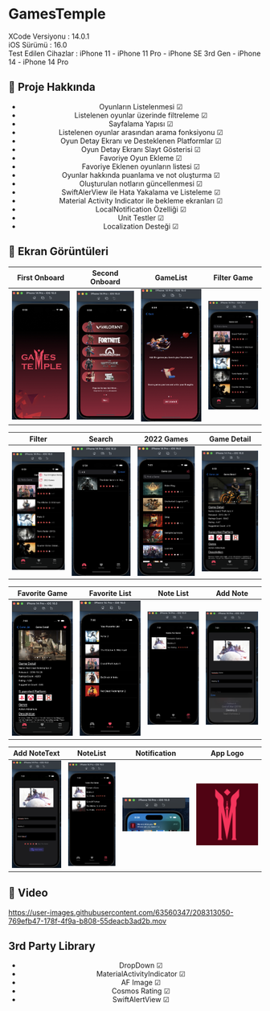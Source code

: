 # GamesTemple

XCode Versiyonu : 14.0.1<br>
iOS Sürümü : 16.0<br>
Test Edilen Cihazlar : iPhone 11 - iPhone 11 Pro - iPhone SE 3rd Gen - iPhone 14 - iPhone 14 Pro<br>
## :star2: Proje Hakkında
<div align="center"> 
<ul>
<li>
Oyunların Listelenmesi &#x2611;
</li>
<li>
Listelenen oyunlar üzerinde filtreleme &#x2611;
</li>
<li>
Sayfalama Yapısı &#x2611;
</li>
<li> 
Listelenen oyunlar arasından arama fonksiyonu &#x2611;
</li>
<li> 
Oyun Detay Ekranı ve Desteklenen Platformlar &#x2611;
</li>
<li> 
Oyun Detay Ekranı Slayt Gösterisi &#x2611;
</li>
<li>
Favoriye Oyun Ekleme &#x2611;
</li>
<li>
Favoriye Eklenen oyunların listesi &#x2611;
</li>
<li>
Oyunlar hakkında puanlama ve not oluşturma &#x2611;
</li>
<li>
Oluşturulan notların güncellenmesi &#x2611;
</li>
<li>
SwiftAlerView ile Hata Yakalama ve Listeleme &#x2611;
</li>
<li>
Material Activity Indicator ile bekleme ekranları &#x2611;
</li>
<li>
LocalNotification Özelliği &#x2611;
</li>
<li>
Unit Testler &#x2611;
</li>
<li>
Localization Desteği &#x2611;
</li>
</ul>

</div>


## :star2: Ekran Görüntüleri 

First Onboard | Second Onboard | GameList | Filter Game
:-------------------------: | :-------------------------: | :-------------------------: | :-------------------------:
![Preview](https://github.com/Vakifbank-IOS-Swift-Patika-Bootcamp/final-project-Furkansarip/blob/development/Screenshots/launch.png) | ![Preview](https://github.com/Vakifbank-IOS-Swift-Patika-Bootcamp/final-project-Furkansarip/blob/development/Screenshots/onboard1.png) | ![Preview](https://github.com/Vakifbank-IOS-Swift-Patika-Bootcamp/final-project-Furkansarip/blob/development/Screenshots/onboard2.png) | ![Preview](https://github.com/Vakifbank-IOS-Swift-Patika-Bootcamp/final-project-Furkansarip/blob/development/Screenshots/main.png)

Filter | Search | 2022 Games | Game Detail
:-------------------------: | :-------------------------: | :-------------------------: | :-------------------------:
![Preview](https://github.com/Vakifbank-IOS-Swift-Patika-Bootcamp/final-project-Furkansarip/blob/development/Screenshots/mainFilter.png) | ![Preview](https://github.com/Vakifbank-IOS-Swift-Patika-Bootcamp/final-project-Furkansarip/blob/development/Screenshots/mainsearch.png) | ![Preview](https://github.com/Vakifbank-IOS-Swift-Patika-Bootcamp/final-project-Furkansarip/blob/development/Screenshots/2022games.png) | ![Preview](https://github.com/Vakifbank-IOS-Swift-Patika-Bootcamp/final-project-Furkansarip/blob/development/Screenshots/gameDetail.png)

Favorite Game | Favorite List | Note List | Add Note
:-------------------------: | :-------------------------: | :-------------------------: | :-------------------------: 
![Preview](https://github.com/Vakifbank-IOS-Swift-Patika-Bootcamp/final-project-Furkansarip/blob/development/Screenshots/gameDetailFav.png) | ![Preview](https://github.com/Vakifbank-IOS-Swift-Patika-Bootcamp/final-project-Furkansarip/blob/development/Screenshots/FavoriteList.png) | ![Preview](https://github.com/Vakifbank-IOS-Swift-Patika-Bootcamp/final-project-Furkansarip/blob/development/Screenshots/notes1.png) | ![Preview](https://github.com/Vakifbank-IOS-Swift-Patika-Bootcamp/final-project-Furkansarip/blob/development/Screenshots/addNotev2.png) 

Add NoteText | NoteList | Notification | App Logo
:-------------------------: | :-------------------------: | :-------------------------: | :-------------------------: 
![Preview](https://github.com/Vakifbank-IOS-Swift-Patika-Bootcamp/final-project-Furkansarip/blob/development/Screenshots/addNotev3.png) | ![Preview](https://github.com/Vakifbank-IOS-Swift-Patika-Bootcamp/final-project-Furkansarip/blob/development/Screenshots/notes2.png) | ![Preview](https://github.com/Vakifbank-IOS-Swift-Patika-Bootcamp/final-project-Furkansarip/blob/development/Screenshots/notification.png) | ![Preview](https://github.com/Vakifbank-IOS-Swift-Patika-Bootcamp/final-project-Furkansarip/blob/development/Screenshots/appLogo.png) 


## :star2: Video
https://user-images.githubusercontent.com/63560347/208313050-769efb47-178f-4f9a-b808-55deacb3ad2b.mov

## 3rd Party Library

<div align="center"> 
<ul>
<li>
DropDown &#x2611;
</li>
<li>
MaterialActivityIndicator &#x2611;
</li>
<li>
AF Image &#x2611;
</li>
<li>
Cosmos Rating &#x2611;
</li>
<li>
SwiftAlertView &#x2611;
</li>
</ul>
</div>
